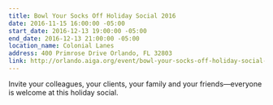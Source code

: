 ```yaml
---
title: Bowl Your Socks Off Holiday Social 2016
date: 2016-11-15 16:00:00 -05:00
start_date: 2016-12-13 19:00:00 -05:00
end_date: 2016-12-13 21:00:00 -05:00
location_name: Colonial Lanes
address: 400 Primrose Drive Orlando, FL 32803
link: http://orlando.aiga.org/event/bowl-your-socks-off-holiday-social-2016/
---
```


Invite your colleagues, your clients, your family and your friends—everyone is welcome at this holiday social.